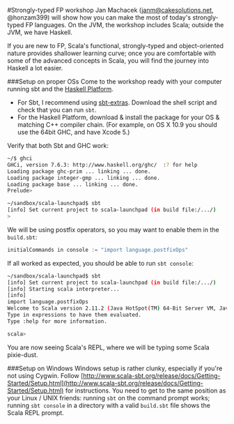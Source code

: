 #Strongly-typed FP workshop
Jan Machacek (<janm@cakesolutions.net>, @honzam399) will show how you can make the most of today's strongly-typed FP 
languages. On the JVM, the workshop includes Scala; outside the JVM, we have Haskell.

If you are new to FP, Scala's functional, strongly-typed and object-oriented nature provides shallower learning 
curve; once you are comfortable with some of the advanced concepts in Scala, you will find the journey into 
Haskell a lot easier.

###Setup on proper OSs
Come to the workshop ready with your computer running sbt and the [Haskell Platform](http://haskell.org). 

* For Sbt, I recommend using [sbt-extras](https://github.com/paulp/sbt-extras). Download the shell script and check that you can run ``sbt``.
* For the Haskell Platform, download & install the package for your OS & matching C++ compiler chain. (For example, on OS X 10.9 you should use the 64bit GHC, and have Xcode 5.)

Verify that both Sbt and GHC work:

```bash
~/$ ghci
GHCi, version 7.6.3: http://www.haskell.org/ghc/  :? for help
Loading package ghc-prim ... linking ... done.
Loading package integer-gmp ... linking ... done.
Loading package base ... linking ... done.
Prelude>
``` 

```bash
~/sandbox/scala-launchpad$ sbt
[info] Set current project to scala-launchpad (in build file:/.../)
>
```

We will be using postfix operators, so you may want to enable them in the ``build.sbt``:

```scala
initialCommands in console := "import language.postfixOps"
```

If all worked as expected, you should be able to run ``sbt console``:

```bash
~/sandbox/scala-launchpad$ sbt
[info] Set current project to scala-launchpad (in build file:/.../)
[info] Starting scala interpreter...
[info]
import language.postfixOps
Welcome to Scala version 2.11.2 (Java HotSpot(TM) 64-Bit Server VM, Java 1.7.0_55).
Type in expressions to have them evaluated.
Type :help for more information.

scala>
```

You are now seeing Scala's REPL, where we will be typing some Scala pixie-dust.

###Setup on Windows
Windows setup is rather clunky, especially if you're not using Cygwin. Follow 
[http://www.scala-sbt.org/release/docs/Getting-Started/Setup.html](http://www.scala-sbt.org/release/docs/Getting-Started/Setup.html) 
for instructions. You need to get to the same position as your Linux / UNIX friends: 
running ``sbt`` on the command prompt works; running ``sbt console`` in a directory with a 
valid ``build.sbt`` file shows the Scala REPL prompt.

